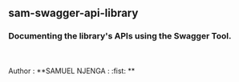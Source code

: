 ## sam-swagger-api-library
### Documenting the library's APIs using the Swagger Tool.
<br>
<br>
Author : **SAMUEL NJENGA : :fist: **
